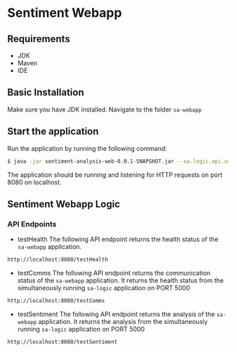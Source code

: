 # Sentiment Webapp

## Requirements

- JDK
- Maven 
- IDE 

## Basic Installation

Make sure you have JDK installed. Navigate to the folder `sa-webapp`

## Start the application

Run the application by running the following command:

```bash
$ java -jar sentiment-analysis-web-0.0.1-SNAPSHOT.jar --sa.logic.api.url=http://localhost:5000 
```

The application should be running and listening for HTTP requests on port 8080 on localhost.

## Sentiment Webapp Logic

### API Endpoints

- testHealth
The following API endpoint returns the health status of the `sa-webapp` application. 

```bash
http://localhost:8080/testHealth
```

- testComms
The following API endpoint returns the communication status of the `sa-webapp` application. It returns the health status from the simultaneously running `sa-logic` application on PORT 5000

```bash
http://localhost:8080/testComms
```
- testSentiment
The following API endpoint returns the analysis of the `sa-webapp` application. It returns the analysis from the simultaneously running `sa-logic` application on PORT 5000

```bash
http://localhost:8080/testSentiment
```


